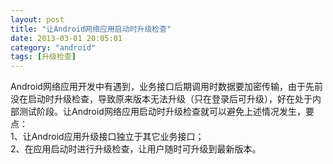```yaml
---
layout: post
title: "让Android网络应用启动时升级检查"
date: 2013-03-01 20:05:01
category: "android"
tags: [升级检查]
---
```

Android网络应用开发中有遇到，业务接口后期调用时数据要加密传输，由于先前没在启动时升级检查，导致原来版本无法升级（只在登录后可升级），好在处于内部测试阶段。让Android网络应用启动时升级检查就可以避免上述情况发生，要点：  
1、让Android应用升级接口独立于其它业务接口；  
2、在应用启动时进行升级检查，让用户随时可升级到最新版本。  
